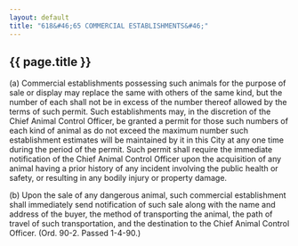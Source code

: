 ```yaml
---
layout: default 
title: "618&#46;65 COMMERCIAL ESTABLISHMENTS&#46;"
---
```


{{ page.title }}
----------------

​(a) Commercial establishments possessing such animals for the purpose
of sale or display may replace the same with others of the same kind,
but the number of each shall not be in excess of the number thereof
allowed by the terms of such permit. Such establishments may, in the
discretion of the Chief Animal Control Officer, be granted a permit for
those such numbers of each kind of animal as do not exceed the maximum
number such establishment estimates will be maintained by it in this
City at any one time during the period of the permit. Such permit shall
require the immediate notification of the Chief Animal Control Officer
upon the acquisition of any animal having a prior history of any
incident involving the public health or safety, or resulting in any
bodily injury or property damage.

​(b) Upon the sale of any dangerous animal, such commercial
establishment shall immediately send notification of such sale along
with the name and address of the buyer, the method of transporting the
animal, the path of travel of such transportation, and the destination
to the Chief Animal Control Officer. (Ord. 90-2. Passed 1-4-90.)
